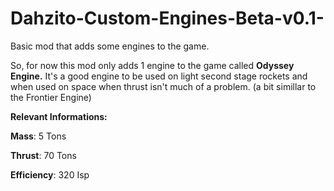 # Dahzito-Custom-Engines-Beta-v0.1-
Basic mod that adds some engines to the game.

So, for now this mod only adds 1 engine to the game called **Odyssey Engine.**
It's a good engine to be used on light second stage rockets and when used on space when thrust isn't much of a problem. (a bit simillar to the Frontier Engine)


**Relevant Informations:**

**Mass**: 5 Tons

**Thrust**: 70 Tons

**Efficiency**: 320 Isp 
